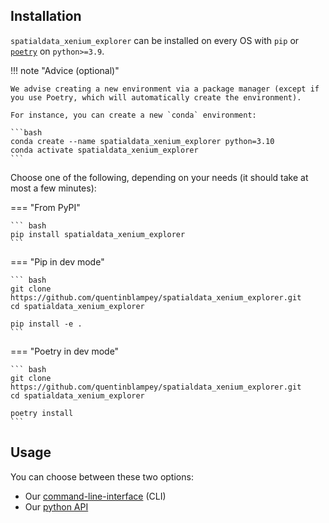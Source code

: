 ## Installation

`spatialdata_xenium_explorer` can be installed on every OS with `pip` or [`poetry`](https://python-poetry.org/docs/) on `python>=3.9`.

!!! note "Advice (optional)"

    We advise creating a new environment via a package manager (except if you use Poetry, which will automatically create the environment).

    For instance, you can create a new `conda` environment:

    ```bash
    conda create --name spatialdata_xenium_explorer python=3.10
    conda activate spatialdata_xenium_explorer
    ```

Choose one of the following, depending on your needs (it should take at most a few minutes):

=== "From PyPI"

    ``` bash
    pip install spatialdata_xenium_explorer
    ```

=== "Pip in dev mode"

    ``` bash
    git clone https://github.com/quentinblampey/spatialdata_xenium_explorer.git
    cd spatialdata_xenium_explorer

    pip install -e .
    ```

=== "Poetry in dev mode"

    ``` bash
    git clone https://github.com/quentinblampey/spatialdata_xenium_explorer.git
    cd spatialdata_xenium_explorer

    poetry install
    ```

## Usage

You can choose between these two options:

- Our [command-line-interface](../cli) (CLI)
- Our [python API](../api)